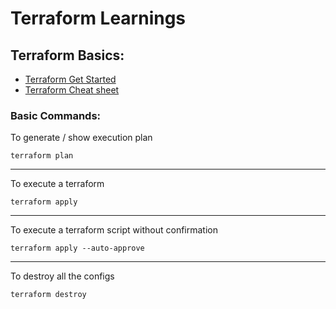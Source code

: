 # Terraform Learnings
## Terraform Basics:
- [Terraform Get Started](https://developer.hashicorp.com/terraform/tutorials/aws-get-started/install-cli)
- [Terraform Cheat sheet](https://k21academy.com/terraform-iac/terraform-cheat-sheet/)
### Basic Commands:
To generate / show execution plan
```
terraform plan
```
---
To execute a terraform
```
terraform apply
```
---
To execute a terraform script without confirmation
```
terraform apply --auto-approve
```
---
To destroy all the configs
```
terraform destroy
```